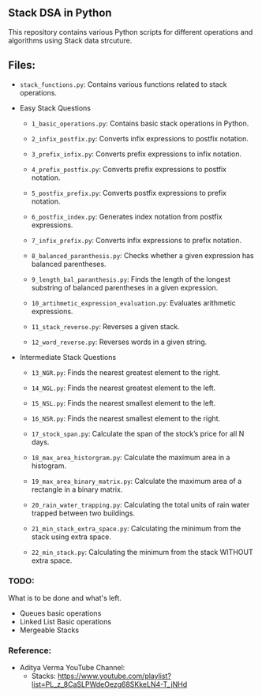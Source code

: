 ## Stack DSA in Python

This repository contains various Python scripts for different operations and
algorithms using Stack data strcuture.

## Files:
- `stack_functions.py`:
      Contains various functions related to stack operations.
- Easy Stack Questions

    - `1_basic_operations.py`:
      Contains basic stack operations in Python.
    
    - `2_infix_postfix.py`:
      Converts infix expressions to postfix notation.
    
    - `3_prefix_infix.py`:
      Converts prefix expressions to infix notation.
    
    - `4_prefix_postfix.py`:
      Converts prefix expressions to postfix notation.
    
    - `5_postfix_prefix.py`:
      Converts postfix expressions to prefix notation.
    
    - `6_postfix_index.py`:
      Generates index notation from postfix expressions.
    
    - `7_infix_prefix.py`:
      Converts infix expressions to prefix notation.
    
    - `8_balanced_paranthesis.py`:
      Checks whether a given expression has balanced parentheses.
    
    - `9_length_bal_paranthesis.py`:
      Finds the length of the longest substring of balanced parentheses in a given expression.
    
    - `10_artihmetic_expression_evaluation.py`:
      Evaluates arithmetic expressions.
    
    - `11_stack_reverse.py`:
      Reverses a given stack.
    
    - `12_word_reverse.py`:
      Reverses words in a given string.
    
- Intermediate Stack Questions
    - `13_NGR.py`:
      Finds the nearest greatest element to the right.

    - `14_NGL.py`:
      Finds the nearest greatest element to the left.

    - `15_NSL.py`:
      Finds the nearest smallest element to the left.

    - `16_NSR.py`:
      Finds the nearest smallest element to the right.
    
    - `17_stock_span.py`:
      Calculate the span of the stock’s price for all N days.

    - `18_max_area_historgram.py`:
      Calculate the maximum area in a histogram.
    
    - `19_max_area_binary_matrix.py`:
      Calculate the maximum area of a rectangle in a binary matrix.
    
    - `20_rain_water_trapping.py`:
      Calculating the total units of rain water trapped between two buildings.

    - `21_min_stack_extra_space.py`:
      Calculating the minimum from the stack using extra space.

    - `22_min_stack.py`:
      Calculating the minimum from the stack WITHOUT extra space.

### TODO:
What is to be done and what's left.


- Queues basic operations
- Linked List Basic operations
- Mergeable Stacks

### Reference:
 - Aditya Verma YouTube Channel:
    - Stacks: https://www.youtube.com/playlist?list=PL_z_8CaSLPWdeOezg68SKkeLN4-T_jNHd
